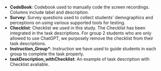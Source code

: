 - **CodeBook**: Codebook used to manually code the screen recordings. Columns include label and description.
- **Survey**: Survey questions used to collect students' demographics and perceptions on using various supported tools for testing.
- **Checklist**: Checklist we used in this study. The Checklist has been integrated in the task descriptions. For group 2 students who are only allowed to use ChatGPT, we purposely remove the checklist from their task descriptions.
- **Instruction_Group\***: Instruction we have used to guide students in each group to complete the task properly.
- **taskDescription_withChecklist**: An example of task description with Checklist avaliable.